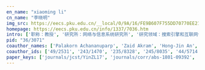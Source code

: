 ```yaml
---
en_name: "xiaoming li"
cn_name: "李晓明"
img_src: https://eecs.pku.edu.cn/__local/0/9A/16/FE9B607F755DD70770EE21D6568_0FC110AA_4CF3.jpg?e=.jpg
homepage: https://eecs.pku.edu.cn/info/1337/7036.htm
intro: ['职称：教授', '研究所：网络与信息系统研究所', '研究领域：搜索引擎和互联网信息挖掘\r\n\r\n ', '办公电话：86-10-6275 6589', '电子邮件：lxm@pku.edu.cn', '个人主页： ']
pid: "36/3071"
coauthor_names: ['Palakorn Achananuparp', 'Zaid Akram', 'Hong-Jin An', 'Weilun An', 'Sandhya Armoogum', 'Abdul Aziz', 'Yichong Bai', 'Changchun Bao', 'Dongxing Bao', 'Zheng Bao', 'Chen Baojue', 'Zachary Bessinger', 'Siddhartha Bhattacharyya', 'Jun Bi', 'ChaoYi Bian', 'Kaigui Bian', 'Francis T. Boesch', 'Murat Bolat', 'Thomas Bruns 0001', 'Wei Bu', 'Thomas Busche', 'Changsong Cai', 'Miao Cai', 'Zekun Cai', 'Hong Cao', 'Yanhua Cao', 'Bryan Carpenter', 'Snaider Carrillo', 'John Cavazos', 'Ming-Yuen Chan', 'Edward Y. Chang', 'Yuh-Jye Chang', 'Chong Chen', 'Haogang Chen 0002', 'Jin Chen', 'Jing Chen', 'Lin Chen 0002', 'Lin Chen 0003', 'Rishan Chen', 'Shigang Chen', 'Shuo Chen', 'Siyang Chen', 'Weikai Chen 0001', 'Weizheng Chen', 'Wu Chen 0001', 'Xinkai Chen', 'Xue Chen 0005', "Xue'en Chen", 'Yuanfang Chen', 'Zhenyu Chen', 'Jiangang Cheng', 'Pu-Jen Cheng', 'Xuezhen Cheng', 'Huisheng Chi', 'Byron Choi', 'Kim-Kwang Raymond Choo', 'Tat-Seng Chua', 'Michael Cibulskis', 'Bin Cm', 'Gao Cong', 'Jason Cong', 'Bin Cui 0001', 'Guangzuo Cui', 'Ming Cui', 'Weiwei Cui', 'Baisheng Dai', 'Damai Dai', 'Li Dai', 'Ming-Fang Dai', 'Tuo Dai', 'Yafei Dai', 'Shoujiang Dang', 'Walid Darwish', 'Gerald DeJong', 'Jack B. Dennis', 'Nan Di', 'Shuai Ding', 'Shaoling Dong', 'Wei Dong', 'Peng Du', 'Xiaojiang Du', 'Yongqian Du', 'Zhongxuan Du', 'Ling-Yu Duan', 'Mengcheng Duan', 'Arkady Epshteyn', 'Hong Fan', 'Jinxiang Fan', 'Kai Fan', 'Kaiguo Fan', 'Ruolin Fan', 'Hui Fang', 'Hui Fang 0001', 'Hui Fang 0002', 'Chunyan Feng', 'Da-Zheng Feng', 'Qian Feng', 'Shanshan Feng', 'Shengzhong Feng', 'Emanuele Ferrentino', 'Geoffrey C. Fox', 'Fangfa Fu', 'Qiaobin Fu', 'Xiaolan Fu', 'Chengliang Gao', 'Feng Gao', 'Guang R. Gao', 'GuoPing Gao', 'Honghao Gao', 'Jinlan Gao', 'Ruipeng Gao', 'Siang Gao', 'Siyang Gao', 'Wen Gao 0001', 'Brian A. Garber', 'María Jesús Garzarán', 'Nicholas Geneva', 'Daoshuang Geng', 'Junjie Geng', 'Mario Gerla', 'Bihong Gong', 'Junzhi Gong', 'Cesar A. Gonzales', 'Xiangyang Gou', 'Liang Gu', 'Shengxiao Guan', 'Yongzhe Gui', 'Mohsen Guizani', 'Caili Guo', 'Chaoyang Guo', 'Han Guo', 'Huadong Guo', 'Kai Guo', 'Lin Guo', 'Pilong Guo', 'Qian Guo', 'Renzhong Guo', 'Yangze Guo', 'Yanwei Guo', 'Yuting Guo', 'Ahmed Hagag', 'Hua Han', 'Long Han', 'Weidong Hao', 'Sayward Harrison', 'Bingsheng He', 'Jing He', 'Long He', 'Mingfeng He', 'Xiaosong He', 'Yulan He', 'Daniel Hoeflinger', 'Yan Hong', 'Ching-Hsien Hsu', 'Guosheng Hu', 'Han Hu', 'Jinxing Hu', 'Jun Hu', 'Miao Hu', 'Mingzeng Hu', 'Zhanyi Hu', 'Zhiwen Hu', 'Zhongzhong Hu', 'Anpeng Huang', 'Beining Huang', 'Bingqing Huang', 'Bonan Huang', 'Congrui Huang', "Lian'en Huang", 'QinChao Huang', 'Qisheng Huang', 'Qun Huang', 'Xiao Huang', 'Xueli Huang', 'Yaodong Huang', 'Yicheng Huang', 'Yu Huang', 'Yucheng Huang', 'Zhengdong Huang', 'Xiangyang Ji', 'Mao-shen Jia', 'Tong Jia', 'Weijia Jia', 'Han Jiang', 'Jie Jiang', 'Jing Jiang 0001', 'Lianlian Jiang', 'Ming Jiang 0012', 'Tingting Jiang', 'Xiaohong Jiang', 'Xiaoke Jiang', 'Xin Jiang', 'Xing Jiang', 'Yumeng Jiang', 'Zhefu Jiang', 'Zhongxiang Jiang', 'Zhuoxuan Jiang', 'Litao Jiao', 'Pengfei Jiao', 'Hai Jin 0001', 'Hao Jin', 'Lijie Jin', 'Xin Jin 0008', 'Xinxin Jin', 'Xin Jing', 'John J. Kanet', 'Mihailo Kaplarevic', 'Kirk Kelsey', 'Sarfraz Khurshid', 'W. Bastiaan Kleijn', 'Liang Kong', 'Thomas König 0001', 'Rongfeng Lai', 'Mirella Lapata', 'Susanne Lehner', 'Donald Leskiw', 'Dagang Li', 'Dalin Li', 'Dongming Li', 'Geng Li', 'Hang Li', 'Hang Li 0001', 'Hao Li', 'Hui Li', 'Jin Li', 'Jing Li', 'Jinping Li', 'Jinyang Li', 'Jo-Yun Li', 'Meng Li', 'Minqiang Li', 'Mu Li', 'Nan Li', 'Peng Li', 'Qing Li', 'Rongfeng Li', 'Ru-wei Li', 'Sha Li', 'Si Li 0001', 'Sifei Li', 'Sui Li', 'Tao Li', 'Weiming Li', 'Weina Li', 'Wenbin Li', 'Wenxin Li', 'Xiangru Li', 'Xiangyu Li', 'Xinying Li', 'Xiuping Li', 'Yanbiao Li', 'Yang Li', 'Yechen Li', 'Yingnan Li', 'Yingwei Li', 'Yongqi Li', 'You Li 0004', 'Yu Li', 'Zehui Li', 'Zhenrong Li', 'Zhi Li 0039', 'Zhinan Li', 'Zhuojin Li', 'Zhuqi Li', 'Zi Li', 'Qiao Lian', 'Wenjuan Lian', 'Jianjun Liang', 'Jing Liang', 'Kaitai Liang', 'Shuang Liang', 'Shijun Liao', 'Xiaofei Liao', 'Ee-Peng Lim', 'Willie Y.-P. Lim', 'Dan Lin 0002', 'Liang Lin', 'Shou-De Lin', 'Tao Lin', 'Wu Lin', 'Xiaodong Lin', 'Yan Lin', 'Zhongwei Lin', 'Alex X. Liu', 'Chao Liu', 'ChaoChao Liu', 'Chen Liu', 'Cheng Liu', 'Chi Liu', 'Cong Liu', 'Fangfang Liu', 'Fuchang Liu', 'Hongwei Liu', 'Huiying Liu', 'Jia Liu', 'Lingtong Liu', 'Ming Liu 0018', 'Peng Liu', 'Sheng Liu', 'Weifeng Liu 0003', 'Xiang Liu', 'Xiaobing Liu', 'Xiaojun Liu', 'Xilai Liu', 'Xin Liu 0043', 'Xue Liu', 'Xuelian Liu', 'Yang Liu', 'Yanwei Liu', 'Ying Liu', 'Yongqiang Liu', 'Yunxin Liu', 'Zhongyi Liu', 'Kuang Lu', 'Shanbo Lu', 'Yang Lu', 'Yanrong Lu', 'Zhengdong Lu', 'Barry M. Lunt', 'Guojie Luo', 'Yin Luo', 'Yingwei Luo', 'Yong Luo', 'Haibin Lv', 'Hui Lv', 'Xueqiang Lv', 'Zhihan Lv', 'Ning Ma', 'Siwei Ma', 'Rong Mao', 'Xianling Mao', 'Ren Maosheng', 'Armando Marino', 'Darko Marinov', 'Laurent Mathy', 'Tao Meng', 'Tao Meng II', 'Chunyan Miao', 'Rui Miao', 'Maurizio Migliaccio', 'Lei Ming', 'Zhaoyan Ming', 'Tin-Fook Ngai', 'Jian-Yun Nie', 'Ke Nie', 'Ferdinando Nunziata', 'Ibrahim Omara', 'Daniel A. Orozco', 'Jahna Otterbacher', 'David A. Padua', 'Emmanouil A. Panaousis', 'Chao-Yi Pang', 'Apostolos Papakonstantinou', 'Eunjung Park', 'Jung-Min Park 0001', 'Robert S. Pavel', 'Gaoyang Pei', 'Bo Peng', 'Cheng Peng 0005', 'Lin Peng', 'Qi Peng', 'Yu Peng', 'Keshav Pingali', 'Lori L. Pollock', 'Dimitris Poursanidis', 'Zengwei Qi', 'Zihang Qi', 'Zheng Qiang', 'Shan Qiao', 'Zhongmei Qiao', 'Sheng Qin', 'Xixi Qin', 'Zhihuan Qiu', 'Huamin Qu', 'Zhi Qu', 'Tian Ran', 'Gang Ren', 'Hui Ren', 'Xiangshi Ren', 'Yongzheng Ren', 'Juergen Ributzka', 'José Rodríguez', 'Wolfgang Rosenthal', 'Xiaogang Ruan', 'Shengtian Sang', 'Majid Sarrafzadeh', 'Johannes Schulz-Stellenfleth', 'Alejandro Segovia', 'Jin Sha', 'Muhammad Shahzad', 'Dongdong Shan', 'Shiguang Shan', 'Songwei Shan', 'Lifeng Shang', 'Daryl Shannon', 'Weizeng Shao', 'Chao Shen', 'Yulong Shen', 'Zhiyong Shen', 'Chuan Shi', 'Lei Shi', 'Qingchuan Shi', 'Shuyu Shi', 'Xiaogang Shi', 'Xuanhua Shi', 'Yingni Shi', 'Sicong Shou', 'Baihan Shu', 'Jakob Siegel', 'Suman Singha', 'Lingyang Song', 'Shengzun Song', 'William Song', 'Xintong Song', 'Yang Song', 'V. Sridharan', 'Bonita Stanton', 'Paul Stodghill', 'Chun-Yi Su', 'Tianyun Su', 'Zhongbin Su', 'Charles L. Suffel', 'Hongmin Sun', 'Shuchun Sun', 'Yifeng Sun', 'Yueheng Sun', 'Zhouyi Sun', 'Kun Tan', 'Darun Tang', 'Hualian Tang', 'Jie Tang 0001', 'Minghu Tang', 'Shengjun Tang', 'Yan Tang', 'Yu Tao', 'Ryan Taylor', 'Deyu Tian', 'Jing Tian', 'Yang Tian', 'Yaping Tian', 'Konstantinos N. Topouzelis', 'Hu Tuo', 'Lorna Uden', 'Steve Uhlig', 'Domenico Velotto', 'Jabari Walker', 'Xiaojun Wan 0001', 'Bai Wang 0001', 'Bo Wang', 'Changqing Wang', 'Chong Wang', 'Chun Wang', 'Faqiang Wang', 'Fei Wang', 'Guangtao Wang', 'Hao Wang', 'Jianyong Wang', 'Jie Wang', 'Jimin Wang', 'Jing-Ke Wang', 'Jinlian Wang', 'Jinpeng Wang', 'Kai Wang', 'Kun Wang', 'Lei Wang', 'Lian-Ping Wang', 'Lifang Wang', 'Lin Wang', 'Liwei Wang 0001', 'Lun Wang', 'Luyao Wang', 'Meng Wang', 'Pengsen Wang', 'Qiang Wang 0011', 'Sen Wang', 'Tao Wang', 'Tao Wang 0004', 'Tengjiao Wang', 'Wei Wang 0012', 'Weichun Wang', 'Weili Wang', 'Weixi Wang', 'Wenjun Wang 0002', 'Xiaolin Wang', 'Xiaolong Wang 0011', 'Yang Wang', 'Yankun Wang', 'Yi-Ran Wang', 'Yi-Wen Wang', 'Ying Wang', 'Yizhou Wang', 'Yue Wang 0032', 'Yufei Wang', 'Zhen-Sheng Wang', 'Zhenlin Wang', 'Ziqi Wang', 'Haitao Wei', 'Haitian Wei', 'Yan Wei', 'Zhengde Wei', 'Bao-Jian Wen', 'Ji-Rong Wen', 'Xiang Wen', 'Yuhong Wen', 'Jianshu Weng', 'Xuetian Weng', 'Mike P. Wittie', 'Pak Chung Wong', 'Bin Wu 0001', 'Chen Wu', 'Haiping Wu', 'Hao Wu 0036', 'Mingda Wu', 'Peng Wu 0001', 'Shaoen Wu', 'Song Wu 0001', 'Xiangqian Wu 0002', 'Xianguo Wu', 'Xihong Wu', 'Yihong Wu 0002', 'Yingcai Wu', 'Yingjie Wu', 'Yuexin Wu', 'Zhenfang Wu', 'Zhigang Wu', 'Xiu-Feng Xia', 'Xiufeng Xia', 'Hequn Xian', 'Ciyuan Xiao', 'Feng Xiao', 'Jian Xiao', 'Zhen Xiao', 'Gaogang Xie', 'Linfu Xie', 'Linzhen Xie', 'Xiang-jun Xie', 'Zhengmao Xie', 'Qin Xin 0002', 'Yizong Xin', 'Jun Xing', 'Yuanjian Xing', 'Changhong Xiong', 'Yuhong Xiong', 'Wenqun Xiu', 'Guagquan Xu', 'Guangquan Xu', 'Jiaqi Xu', 'Junjie Xu', 'Quanqing Xu', 'Weiping Xu', 'Wenyao Xu', 'Xianghui Xu', 'Yuanyuan Xu', 'Zhaoshan Xu', 'Ziwei Xu', 'Liping Xue', 'Haruhiko Yamamoto', 'Hongfei Yan', 'Jinyao Yan', 'Rui Yan', 'Su Yan', 'Wei Yan', 'Yan Yan', 'Yibo Yan', 'Zhaoyi Yan', 'Chao Yang', 'Chengxu Yang', 'Dao-Guo Yang', 'Dongsheng Yang', 'Hongji Yang', 'Jiangang Yang', 'Jiuru Yang', 'Liang Yang', 'Lin Yang 0005', 'Lizhuang Yang', 'Mao Yang', 'Qing Yang 0003', 'Ruigang Yang', 'Sirui Yang', 'Tong Yang 0003', 'Yang Yang', 'Yu Yang', 'Yuanyuan Yang 0001', 'Zhi Yang', 'Conglei Yao', 'Junjie Yao', 'Fan Ye', 'Fan Ye 0003', 'Tao Ye', 'Yizheng Ye', 'Yuting Ye', 'Binchao Yin', 'Jun Yin', 'Ling Yin', 'Ping Yin', 'Yue Yin', 'Yin-Lu', 'Kamen Yotov', 'Chang-Bin Yu', 'Huashan Yu', 'Li Yu', 'Minlan Yu', 'Wei Yu 0016', 'Xin Yu', 'Yongjian Yu', 'Juxiang Yuan', 'Limengzi Yuan', 'Ning Yuan', 'Tao Yuan', 'Zhilu Yuan', 'Zi Yuan', 'Jiarui Zang', 'Xianjiao Zeng', 'Xuelin Zeng', 'Rujing Zha', 'Zhengjun Zha', 'ChengXiang Zhai', 'Baoyun Zhang', 'Binbin Zhang', 'Da-Ren Zhang', 'Fan Zhang', 'Guansong Zhang', 'Haowei Zhang', 'Hongzhi Zhang', 'Jicheng Zhang', 'Jie Zhang 0002', 'Jinyu Zhang', 'Jiquan Zhang', 'Lei Zhang 0013', 'Lei Zhang 0038', 'Liang Zhang', 'Lu Zhang 0017', 'Luozheng Zhang', 'Mengyu Zhang', 'Ming Zhang 0004', 'Mingyi Zhang', 'Nan Zhang', 'Qing Zhang', 'Qingpeng Zhang', 'Rongguo Zhang', 'Shu Zhang', 'Tianyu Zhang', 'Xia Zhang', 'Xiang Zhang 0002', 'Xiaochu Zhang', 'Xiaolei Zhang', 'Xinfeng Zhang', 'Xing Zhang', 'Xiuyu Zhang', 'Yan Zhang', 'Yan Zhang 0004', 'Yangbin Zhang', 'Yao Zhang', 'Yeting Zhang', 'Yi Zhang 0012', 'Yifeng Zhang', 'Yingping Zhang', 'Yuanxing Zhang', 'Yulin Zhang', 'Yunjie Zhang', 'Yunsheng Zhang', 'Zheng Zhang 0001', 'Zheng Zhang 0007', 'Zhengyi Zhang', 'Zhigang Zhang', 'Ben Y. Zhao', 'Chenxingyu Zhao', 'Chunming Zhao', 'Debin Zhao', 'Huizhou Zhao', 'Mingmin Zhao', 'Peng Zhao', 'Pengyu Zhao', 'Tong Zhao', 'Wayne Xin Zhao', 'Weiming Zhao', 'Xin Zhao', 'Yajie Zhao', 'Jingming Zheng', 'Ping Zheng', 'Ran Zheng', 'Xi Zheng', 'Zijie Zheng', 'Chen Zhong', 'Lu Zhong', 'Yuankun Zhong', 'Guoqing Zhou 0001', 'Haotian Zhou', 'Hong Zhou', 'Jinxing Zhou', 'Mo Zhou', 'Pan Zhou', 'Qian Zhou', 'Yang Zhou', 'Yi Zhou', 'Yinan Zhou', 'Yuejiao Zhou', 'Guoqiang Zhu', 'Hua Zhu', 'Jieru Zhu', 'Jonathan J. H. Zhu', 'Jun Zhu', 'Qing Zhu', 'Xingguo Zhu', 'Yizhen Zhu', 'Yuanyuan Zhu', 'Yiqi Zhuang', 'Lei Zou 0001', 'Stéphane Zuckerman', 'Wangmeng Zuo']
coauthor_ids: ['49/2531', '243/1470', '235/8328', '245/8035', '44/5714', '47/6596', '158/9769', '23/8541', '212/2703', '51/5030', '08/3713', '126/4569', '22/3484', '79/3662', '25/10585', '87/2334', '04/266', '05/3748', '93/9892-1', '123/0577', '01/8958', '218/2074', '28/3792', '199/2102', '43/3527', '39/4117', '87/2493', '02/752', '71/5538', '74/1882', 'c/EdwardYChang', '36/6371', '63/713', '12/3578', '03/5287', '27/4364', '13/3479-2', '13/3479-3', '56/8165', 'c/ShigangChen', '00/6472', '141/0861', '159/5490', '166/1745', '15/3894-1', '00/3610', '48/761-5', '256/5938', '04/8276', '86/541', '49/5926', '45/160', '57/7768', '75/154', '07/1560', 'c/KimKwangRaymondChoo', '24/6606', '41/6712', '213/1262', '33/3180', 'c/JasonCong', '55/5031', '26/5822', '98/3905', '34/2915', '123/0606', '199/2097', '34/3920', '210/4711', '220/8746', '75/3743', '213/0865', '188/7163', '07/1299', '58/1580', '86/3351', '03/2902', '207/7965', '92/748', '02/6086', '22/5535', '39/11308', '178/1028', 'd/LingyuDuan', '22/6461', '90/558', '25/5355', '174/2769', '20/3825', '05/9631', '147/9629', '03/2511', '03/2511-1', '03/2511-2', '68/3731', '21/7003', '62/4799', '149/1281', '96/6099', '211/1832', 'f/GeoffreyFox', '65/10116', '149/9210', '22/2090', '203/9409', '10/2674', 'g/GuangRGao', '200/3093', '85/9062', '60/10075', '137/0080', '203/9727', '136/9876', 'g/WenGao', '18/6253', '95/6451', '205/0253', '251/0824', '195/7512', 'g/MarioGerla', '01/1043', '203/9772', '56/5502', '220/8642', '41/219', '155/8476', '178/1040', '15/1123', '45/7794', '64/4596', '124/6628', '11/5875', '20/5094', '49/2335', '244/8460', '22/2222', '32/2455', '203/0812', '115/5759', '143/1400', '160/3342', '32/1751', '18/4158', '96/703', '200/9576', 'h/BingshengHe', '85/93', '08/6646', '97/8207', '162/3250', '75/5430', '99/4665', '88/5135', '35/3725', '98/7676', '59/3754', '49/8497', '28/441', '74/8189', 'h/MingzengHu', '35/6476', '25/7828', '245/8048', '24/140', '43/8617', '208/4489', '87/10067', '26/8737', '97/5143', '121/0765', '213/2876', '130/5419', '25/692', '46/23', '147/7746', '69/1875', '39/6301', '242/5173', '45/6043', '53/15', '68/8762', '56/7768', '57/1667', '80/10002', '32/7018', '68/1974-1', '160/5011', 'j/MingJiang12', '72/2833', '67/5160', '54/10608', '42/4142', '84/2028', '220/2197', '39/9083', '190/1583', '183/2883', '245/3978', '163/2737', '98/4156', '06/1958', '190/1556', '68/3340-8', '96/8378', '03/11308', '06/4114', '80/4841', '70/4190', 'k/SarfrazKhurshid', '30/797', '18/4891', '20/4930-1', '07/8437', '59/6701', '85/9003', '36/4261', '63/5667', '64/7108', '15/3802', '23/3761', '83/5560', '83/5560-1', '17/5705', '66/3387', '48/1097', '181/2820', '98/1872', '79/572', '200/9604', '70/1726', '02/1225', '36/4526', '84/3795', '83/6353', '181/2689', '18/2919', '88/10954', '24/899', '54/6603-1', '190/1648', '178/3003', '75/4601', '59/100', '138/6210', '27/1736', '22/2010', '74/6136', '87/9032', '73/2647', '142/3339', '64/9826', '37/4190', '117/4452', '144/9901', '54/7633', '249/4156', '41/4214-4', '34/2997', '44/3414', '48/11308', '43/3166-39', '63/10077', '203/9716', '167/0736', '29/6830', '32/2523', '116/7265', '248/1114', '95/3243', '126/6037', '20/1080', '28/6533', '56/4402', 'l/EePengLim', '66/6370', 'l/DanLin2', '84/7019', '60/7120', '64/4492', '70/10338', '59/554', '27/586', '66/8083', 'l/AlexXLiu', '15/5923', '233/9104', '10/2639', '15/2288', '36/1312', '95/6404', '44/6976', '95/8868', '43/5900', '96/5459', '49/1245', '194/2912', '20/2039-18', '21/6121', '03/5747', '23/1112-3', '31/5736', '10/4090', '27/6381', '243/3118', '76/1820-43', '207/7109', '29/851', '51/3710', '49/3816', '91/112', '55/107', '55/3521', '46/394', '160/8097', '161/2158', '16/6317', '159/7208', '33/3562', '90/5266', '30/6124', '83/1956', '70/4037', '57/5272', '19/8990', '14/4011', '30/6106', '21/9114', '60/3634', '40/5402', '123/1470', '46/9687', '19/1755', '42/8955', '48/3911', '01/3642', '37/4204', '32/6966', 'm/ChunyanMiao', '62/675', '43/2652', '80/5102', '13/7184', '93/2267', 'n/JianYunNie', '141/9592', '34/8952', '187/7851', '76/4304', '40/3725', 'p/DavidAPadua', '41/8089', '210/4708', '120/2962', '17/1366', '66/4019-1', '73/9083', '221/6674', '03/5954', '82/3044-5', '34/1725', '61/6078', '85/5580', '71/5735', 'p/LLPollock', '153/5036', '125/6266', '228/3849', '55/5105', '06/10616', '94/9848', '156/9734', '24/8540', '63/5266', '65/1792', '45/9934', '80/929', '75/3931', '50/5673', '09/1436', '189/2808', '49/7807', '66/5006', '59/9865', '11/5811', '19/5537', 's/MajidSarrafzadeh', '01/9867', '21/8165', '87/1706', '14/5514', '00/8701', 's/ShiguangShan', '153/3437', '70/4288', '02/628', '121/8047', '48/4825', '74/2768', '17/347', '64/3041', '29/563', '130/3153', '123/9215', '42/9082', '85/5317', '153/9085', '71/2131', '95/8814', '05/911', '121/7548', '02/2683', '91/4467', '52/2294', '193/0670', '24/4470', '16/2918', '123/1345', '67/4594', '10/3087', '150/8471', '19/5007', '23/4007', '89/4034', '09/8208', '69/1159', '83/6984', '222/8036', '42/5784', '98/7409', '21/11308', 't/JieTang', '231/5224', '188/6677', '56/5140', '52/2722', '68/6935', '203/9585', '69/4394', '64/5869', '75/8544', '39/10942', '224/0841', '93/4547', '87/6218', '34/8993', '73/716', '07/1521', '03/587-1', '72/6811', '23/2494', '72/1334', '42/675', '55/10290', '52/3194', '26/11029', '181/2812', '24/2006', '29/5259', '14/3004', '235/8148', '75/476', '74/113', '78/2022', '05/1958', '181/2817', '81/2619', '10/1449', '17/6729', '47/1798-1', '130/1339', '94/5568', '93/6765', '171/6249', '64/5630-11', '69/6403', '12/5838', '12/5838-4', '39/1084', 'w/WeiWang12', '36/438', '28/2128', '161/9929', '21/5941-2', '29/4241', '91/952-11', 'w/YangWang', '121/0815', '197/2569', '10/2433', '94/3104', '71/3387', '33/4822-32', '61/5568', '210/4644', '88/5294', '38/8097', '42/6871', '132/3536', '06/6974', '211/3775', '194/2297', 'w/JRWen', '73/10075', '60/5925', '98/392', '54/8166', '97/6637', '59/1574', '98/4432-1', '78/3213', '09/6392', '72/4250-36', '24/656', 'w/PengWu1', '05/3879', '23/1092-1', '56/4291-2', '129/4158', '49/6048', '24/2219-2', '49/6702', '94/2902', '09/1661', '249/4252', '28/4191', '11/8841', '39/8839', '218/8830', '05/10216', '71/1116', '56/2320', '39/3878', '01/2888', '219/1500', '63/10293', '75/10215', '52/6242', '99/6285-2', '240/7866', '44/947', '58/8472', '203/3569', '57/981', '237/3219', '248/4759', '46/241', '87/10695', '00/1992', '29/4131', '58/964', '11/6689', '229/6743', '87/6559', '203/3751', '23/8998', '98/6364', '36/6561', '86/1423', '12/977', '19/2405', '62/5622', '45/4440', '13/3953', '194/2701', '213/7923', '00/5867', '236/3112', '18/6198', '92/6084', '78/4510', '34/6834', '224/4816', '05/3933', '20/2970-5', '173/4239', '89/1482', '47/3749-3', '08/5690', '18/1781', '44/7710-3', '48/450', '16/4505', '10/2031-1', '90/5587', '11/3083', '98/5434', '41/4923', '41/4923-3', '15/9', '75/6606', '46/5540', '213/1116', '58/5423', '54/7017', '26/6924', '31/10212', '210/4693', '61/3171', '210/4657', '80/5548', '70/5913', '89/6345', '82/2790-16', '54/1184', '10/7039', '234/4833', '220/7322', '51/8548', '63/3983', '206/2777', '69/8838', '90/9727', '215/7413', '175/5587', '211/3797', '23/1818', 'z/ChengXiangZhai', '18/7217', '44/1020', '116/3730', '21/3626', '64/3695', '51/6998', '94/936', '08/2349', '84/6889-2', '27/2339', '86/7571', '64/5666-13', '64/5666-38', '50/6759', '71/2843-17', '251/8003', '198/7193', '73/1844-4', '66/2146', '28/6297', '68/1429', '09/8328', '37/7697', '30/2700', '17/3842', '98/480', '91/4353-2', '13/11399', '03/5004', '12/7627', '52/5264', '131/1292', '04/3348', '04/3348-4', '213/0956', '57/3892', '12/7856', '64/6544-12', '88/2666', '08/5417', '194/7059', '50/4782', '69/2928', '73/6851', 'z/ZhengZhang', '181/2621-7', '29/883', '18/58', 'z/BenYZhao', '220/8662', '49/4098', '16/3958', '88/1304', '150/3255', '93/4324', '233/3871', '94/6503', '52/8700', '56/3034', '68/2766', '54/7467', '95/8540', '16/3342', '29/2149', '30/338', '148/4458', '98/10416', '119/1886', '169/9922', '57/3780-1', '67/180', '45/3426', '58/8547', '24/4846', '84/6614', '88/123', '07/4580', '01/1901', '64/473', '210/7250', '61/9865', '12/4923', '232/1681', '12/1229', '50/2644', '74/963', '47/1462', '15/1963', '14/10147', '33/756', '81/3390-1', '81/2622', '93/2671']
paper_keys: ['journals/jcst/YinZL17', 'journals/corr/abs-1801-09392', 'journals/ton/YangXLFLLM18', 'journals/staeors/Shao0LW16', 'journals/ij3dim/LiXZHHZ12', 'journals/ton/0003ZLGUCL19', 'journals/tvcg/CuiZQWL08', 'journals/wicomm/BianZLDY16', 'journals/ijon/JiaoYWLS18', 'journals/access/LiXWLQY20', 'journals/sensors/TangCWLDLHHG18', 'journals/scn/ZhaoLYL15', 'journals/ijitdm/ZhangBL10', 'journals/pieee/YotovLRGPPS05', 'journals/corr/abs-2001-08109', 'journals/gsis/GuoLWLWX16', 'journals/staeors/LiJV16', 'journals/access/GengYCHL19', 'journals/amm/ZhouDL07', 'journals/access/WangJPLAW19', 'journals/ijinfoman/ZhangLQZS18', 'journals/scheduling/KanetL04', 'journals/chinaf/ChenWWZLL10', 'journals/access/WuHALWDY19', 'journals/corr/WangLLXZ15', 'journals/tcas/DuZLLLQ13', 'journals/ijaom/LiSKZ11', 'journals/remotesensing/LiWTLWYGLX19', 'journals/tmc/ZhaoBZSPLYY17', 'journals/tgrs/LiLB14', 'journals/access/AkramLQAYZJL19', 'journals/twc/HuZS0L18', 'journals/corr/abs-1710-07756', 'journals/jvcir/LiXT18', 'journals/remotesensing/ShaLCZ19', 'journals/tkde/ZhaoLHCWL16', 'journals/corr/LiLZWFH15', 'journals/corr/LvLZWFH15', 'journals/tgrs/RenLGB17', 'journals/sigops/TangWL05', 'journals/tvt/Bian0CL14', 'journals/staeors/LiuLG16', 'journals/vldb/YangJZHLCUL19', 'journals/access/LiXLXJH19', 'journals/corr/WangDJYJCLL17', 'journals/fcsc/ZhaoLWL17', 'journals/ijon/LvLL17', 'journals/corr/abs-1801-05388', 'journals/corr/abs-1912-00786', 'journals/ijpp/HsuLS15', 'journals/tkde/ZhaoWHNWL15', 'journals/advcs/HeLYS04', 'journals/pc/GenevaPLW17', 'journals/jota/Li15', 'journals/tist/LiXZLPLWS19', 'journals/networks/BoeschLS91', 'journals/fgcs/LvLWZHF18', 'journals/corr/abs-1804-04829', 'journals/ijinfoman/ZhangL17', 'journals/concurrency/FoxLQZ97', 'journals/mj/DuZLLQY13', 'journals/sigarch/TaylorL10', 'journals/titb/HuangXLXSLC14', 'journals/remotesensing/ZhangLFRS19', 'journals/cm/HuZWSL16', 'journals/tkdd/ZhaoWHWCL16', 'journals/amsys/BaoLL17', 'journals/pvldb/YangLSZFLXL16', 'journals/jota/Li13', 'journals/dam/BoeschLR95', 'journals/tgrs/LiLB11', 'journals/eor/SridharanL08', 'journals/concurrency/LianPYZDL08', 'journals/ijaom/KanetL09', 'journals/chinaf/WangSLWLZCL10', 'journals/network/LiYLWW16', 'journals/vcomm/BianZLY15', 'journals/entcs/LiSWKM06', 'journals/corr/YangLYSSLCX17', 'journals/ijbc/LiaoL15', 'journals/remotesensing/LiWLXWGXT19', 'journals/access/YangLLXCG19', 'journals/tvt/ChenBDL15', 'journals/tc/ZhuJXL11', 'journals/kais/ZhaoLHWWL16', 'journals/tmc/HuangSYYL20', 'journals/remotesensing/TopouzelisPSLP20', 'journals/ijon/WangLLXZZY18', 'journals/twc/HuZWSL16', 'journals/tcsv/LiG96', 'journals/aes/LiLWZHYF16', 'journals/twc/HuZWSL17', 'journals/tmc/GaoTYLBWWL16', 'journals/corr/abs-1812-00023', 'journals/tcyb/ZhangZGL18', 'journals/ton/YangJLHGZMLU19', 'journals/tsmc/ZhangXSLLXL17', 'journals/chinaf/WangSMXL01', 'journals/concurrency/YangDL09', 'journals/jwe/ZhangCL04', 'journals/www/WangYWJCCL19', 'journals/corr/abs-1902-06035', 'journals/tpds/YangGSWSL19', 'journals/access/TangLYLGZW19', 'journals/symmetry/LiDSL19', 'journals/pvldb/YangZJCL17', 'journals/ijspm/LiL12', 'journals/mj/QiZLLDW14', 'journals/mis/LiXAG19', 'journals/concurrency/CarpenterCFLL97', 'journals/network/ZhangLGBSDL18', 'journals/tmc/GaoZYYLWBWL16', 'journals/ton/YangLSYFXL17', 'journals/ijinfoman/LiQHL17', 'journals/tii/LvLLX20', 'journals/corr/LiLWWH15', 'journals/mj/DuLDJLTZ12', 'journals/corr/LiLHZYZWF15', 'journals/remotesensing/RenLZ15', 'journals/remotesensing/LiZHJ18', 'journals/remotesensing/JiaLLF19', 'journals/www/YangZWSLXL19', 'journals/corr/abs-1909-09293', 'journals/concurrency/HuaYX05', 'journals/sensors/TangZLYWZLZGW19', 'journals/network/BianGTZSDL19', 'journals/information/OmaraZWHLZ18', 'journals/corr/LiLWZHYF15', 'journals/tist/WangZHL14', 'journals/tmm/GaoZHLLD18', 'journals/access/LvLZWZHF16', 'journals/tgrs/LiLR10', 'journals/corr/LvSLF15', 'journals/cee/LiXJZY19', 'journals/debu/PengCL09', 'journals/remotesensing/WangL16', 'journals/cbsn/HongLMS07', 'journals/fcsc/WangWLWLL12', 'journals/tgrs/LiL14', 'journals/mta/LvLC18', 'journals/tce/LiZMG08', 'journals/ecoi/WangYLZ14', 'journals/corr/abs-1812-07741', 'journals/adhoc/ChenFZSBCZGWL18', 'journals/corr/YangLSZFLXL15', 'journals/jcst/MingJBX01', 'journals/fcsc/ZhaoWL16', 'journals/lgrs/FerrentinoNMML19', 'journals/corr/LvL15', 'journals/network/Bian0DL13', 'journals/corr/ChenFBCGWL14', 'journals/jss/YanWLG02', 'journals/corr/YinJLSLL15', 'journals/jnca/XuLLZZL18', 'journals/staeors/LiL13', 'journals/ijgi/ChenZNLW20', 'journals/ieiceee/DuZL016', 'journals/access/WangXFWGLWTLZ20', 'journals/mis/WangLJXYY17', 'journals/neuroimage/WangMHLWYZHLZLZ17', 'journals/corr/abs-1807-08772', 'journals/corr/HuZWSL16', 'journals/sigmobile/LiuZWL09', 'journals/sigpro/FengLLLB09']
---
```

